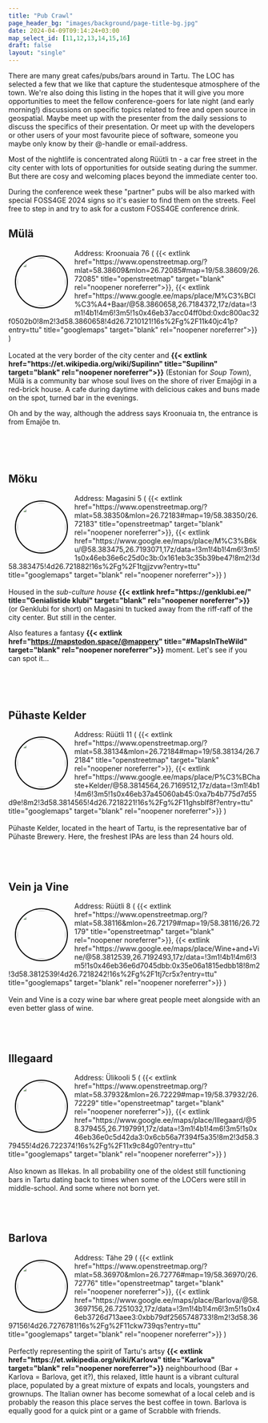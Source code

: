 ```yaml
---
title: "Pub Crawl"
page_header_bg: "images/background/page-title-bg.jpg"
date: 2024-04-09T09:14:24+03:00
map_select_id: [11,12,13,14,15,16]
draft: false
layout: "single"
---
```

<style>
.double-container{
  width:100%;
  overflow:hidden;
  padding-bottom:50px;

}
.logo{
  border-radius:50%;
  height:96px;
  border:3px solid transparent;
  outline: 2px solid black;
  float:left;
  margin:15px
}
</style>

There are many great cafes/pubs/bars around in Tartu. The LOC has selected
a few that we like that capture the studentesque atmosphere of the town. We're
also doing this listing in the hopes that it will give you more opportunities
to meet the fellow conference-goers for late night (and early morning!) discussions
on specific topics related to free and open source in geospatial. Maybe meet
up with the presenter from the daily sessions to discuss the specifics of their
presentation. Or meet up with the developers or other users of your most
favourite piece of software, someone you maybe only know by their @-handle or
email-address.

Most of the nightlife is concentrated along Rüütli tn - a car free street in the
city center with lots of opportunities for outside seating during the summer.
But there are cosy and welcoming places beyond the immediate center too.

During the conference week these "partner" pubs will be also marked with special FOSS4GE 2024 signs so it's easier to find them on the streets. Feel free to step in and try to ask for a custom FOSS4GE conference drink.

## Mülä
<div class="double-container">
<img class="logo" src="../../images/map-icons/myla.png">
Address: Kroonuaia 76 (
  {{< extlink
      href="https://www.openstreetmap.org/?mlat=58.38609&mlon=26.72085#map=19/58.38609/26.72085"
      title="openstreetmap" target="blank" rel="noopener noreferrer">}},
  {{< extlink
      href="https://www.google.ee/maps/place/M%C3%BCl%C3%A4+Baar/@58.3860658,26.7184372,17z/data=!3m1!4b1!4m6!3m5!1s0x46eb37acc04ff0bd:0xdc800ac32f0502b0!8m2!3d58.3860658!4d26.7210121!16s%2Fg%2F11k40jc41p?entry=ttu"
      title="googlemaps" target="blank" rel="noopener noreferrer">}}
)<br><br>
Located at the very border of the city center and
<b>{{<
  extlink href="https://et.wikipedia.org/wiki/Supilinn"
  title="Supilinn"
  target="blank"
  rel="noopener noreferrer">}}</b> (Estonian for <i>Soup Town</i>),
Mülä is a community bar whose soul lives on the shore of river Emajõgi in a
red-brick house. A cafe during daytime with delicious cakes and buns made on
the spot, turned bar in the evenings.

Oh and by the way, although the address says Kroonuaia tn, the entrance is
from Emajõe tn.
</div>

## Möku
<div class="double-container">
<img class="logo" src="../../images/map-icons/moku.png">
Address: Magasini 5 (
  {{< extlink
      href="https://www.openstreetmap.org/?mlat=58.38350&mlon=26.72183#map=19/58.38350/26.72183"
      title="openstreetmap" target="blank" rel="noopener noreferrer">}},
  {{< extlink
      href="https://www.google.ee/maps/place/M%C3%B6ku/@58.383475,26.7193071,17z/data=!3m1!4b1!4m6!3m5!1s0x46eb36e6c25d0c3b:0x161eb3c35b39be47!8m2!3d58.383475!4d26.721882!16s%2Fg%2F1tgjjzvw?entry=ttu"
      title="googlemaps" target="blank" rel="noopener noreferrer">}}
)<br><br>
Housed in the <i>sub-culture house</i>
<b>{{<
  extlink href="https://genklubi.ee/"
  title="Genialistide klubi"
  target="blank"
  rel="noopener noreferrer">}}</b>
(or Genklubi for short) on Magasini tn tucked away from the riff-raff of the
city center. But still in the center.

Also features a fantasy
<b>{{<
  extlink href="https://mapstodon.space/@mappery"
  title="#MapsInTheWild"
  target="blank"
  rel="noopener noreferrer">}}</b> moment. Let's see if you can spot it...
</div>

## Pühaste Kelder
<div class="double-container">
<img class="logo" src="../../images/map-icons/pyhaste.png">
Address: Rüütli 11 (
  {{< extlink
      href="https://www.openstreetmap.org/?mlat=58.38134&mlon=26.72184#map=19/58.38134/26.72184"
      title="openstreetmap" target="blank" rel="noopener noreferrer">}},
  {{< extlink
      href="https://www.google.ee/maps/place/P%C3%BChaste+Kelder/@58.3814564,26.7169512,17z/data=!3m1!4b1!4m6!3m5!1s0x46eb37a45060ab45:0xa7b4b775d7d55d9e!8m2!3d58.3814565!4d26.7218221!16s%2Fg%2F11ghsblf8f?entry=ttu"
      title="googlemaps" target="blank" rel="noopener noreferrer">}}
)<br><br>
Pühaste Kelder, located in the heart of Tartu, is the representative bar of
Pühaste Brewery. Here, the freshest IPAs are less than 24 hours old.
</div>

## Vein ja Vine
<div class="double-container">
<img class="logo" src="../../images/map-icons/veinjavine.png">
Address: Rüütli 8 (
  {{< extlink
      href="https://www.openstreetmap.org/?mlat=58.38116&mlon=26.72179#map=19/58.38116/26.72179"
      title="openstreetmap" target="blank" rel="noopener noreferrer">}},
  {{< extlink
      href="https://www.google.ee/maps/place/Wine+and+Vine/@58.3812539,26.7192493,17z/data=!3m1!4b1!4m6!3m5!1s0x46eb36e6d7045dbb:0x35e06a1815edbb18!8m2!3d58.3812539!4d26.7218242!16s%2Fg%2F1tj7cr5x?entry=ttu"
      title="googlemaps" target="blank" rel="noopener noreferrer">}}
)<br><br>
Vein and Vine is a cozy wine bar where great people meet alongside with an
even better glass of wine.
</div>


## Illegaard
<div class="double-container">
<img class="logo" src="../../images/map-icons/illegaard.png"/>
Address: Ülikooli 5 (
  {{< extlink
      href="https://www.openstreetmap.org/?mlat=58.37932&mlon=26.72229#map=19/58.37932/26.72229"
      title="openstreetmap" target="blank" rel="noopener noreferrer">}},
  {{< extlink
      href="https://www.google.ee/maps/place/Illegaard/@58.379455,26.7197991,17z/data=!3m1!4b1!4m6!3m5!1s0x46eb36e0c5d42da3:0x6cb56a7f394f5a35!8m2!3d58.379455!4d26.722374!16s%2Fg%2F11x9c84g0?entry=ttu"
      title="googlemaps" target="blank" rel="noopener noreferrer">}}
)<br><br>
Also known as Illekas. In all probability one of the oldest still functioning
bars in Tartu dating back to times when some of the LOCers were still in
middle-school. And some where not born yet.
</div>


## Barlova
<div class="double-container">
<img class="logo" src="../../images/map-icons/barlova.jpg">
Address: Tähe 29 (
  {{< extlink
      href="https://www.openstreetmap.org/?mlat=58.36970&mlon=26.72776#map=19/58.36970/26.72776"
      title="openstreetmap" target="blank" rel="noopener noreferrer">}},
  {{< extlink
      href="https://www.google.ee/maps/place/Barlova/@58.3697156,26.7251032,17z/data=!3m1!4b1!4m6!3m5!1s0x46eb3726d713aee3:0xbb79df2565748733!8m2!3d58.3697156!4d26.7276781!16s%2Fg%2F11ckw739qs?entry=ttu"
      title="googlemaps" target="blank" rel="noopener noreferrer">}}
)<br><br>
Perfectly representing the spirit of Tartu's artsy
<b>{{<
  extlink href="https://et.wikipedia.org/wiki/Karlova"
  title="Karlova"
  target="blank"
  rel="noopener noreferrer">}}</b> neighbourhood
(Bar + Karlova = Barlova, get it?), this relaxed, little haunt is a vibrant
cultural place, populated by a great mixture of expats and locals, youngsters
and grownups. The Italian owner has become somewhat of a local celeb and is
probably the reason this place serves the best coffee in town. Barlova is
equally good for a quick pint or a game of Scrabble with friends.
</div>
